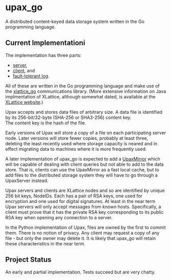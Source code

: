 <h1 class="libTop">upax_go</h1>

A distributed content-keyed data storage system written in the Go
programming language.

## Current Implementationi

The implementation has three parts: 

* [server](upaxServer.html),
* [client](upaxClient.html), and 
* [fault-tolerant log](ftLog.html).  

All of these are written in the Go programming language and make use of the 
[xlattice_go](https://github.com/jddixon/xlattice_go) communications library.
(More extensive information on Java implmentation of XLattice, although 
somewhat dated, 
is available at the 
[XLattice website](http://www.xlattice.org).)

Upax accepts and stores data files of arbitrary size.  A data file is 
identified by its 256-bit/32-byte (SHA-256 or SHA3-256) content key.  
The content key is the hash of the file.

Early versions 
of Upax will store a copy of a file on each participating server node.
Later versions will store fewer copies, probably at least three,
deleting the least recently used where storage capacity is neared
and in effect migrating data to machines where it is more frequently
used.

A later implementation of upax_go 
is expected to add a 
[UpaxMirror](upaxMirror.html)
which will be capable of dealing with client queries but not able to add
to the data store.  That is, clients can use the UpaxMirror as a fast
local cache, but to add files to the distributed storage system 
they will have to go through a UpaxServer instead.

Upax servers and clients are XLattice nodes and so are identified by 
unique 256 bit keys, NodeIDs.  Each has a pair of RSA keys, one used 
for encryption and one used for digital signatures.  At least in the
near term Upax servers will only accept messages from known hosts.
Specifically, a client must prove that it has the private RSA key
corresponding to its public RSA key when opening any connection to
a server.

In the Python implementation of Upax, files are owned by the first
to commit them.  There is no notion of privacy.  Any client may 
request a copy of any file - but only the owner may delete it.  It
is likely that upax_go will retain these characteristics in the near
term.

## Project Status

An early and partial implementation.  Tests succeed but are very chatty.

